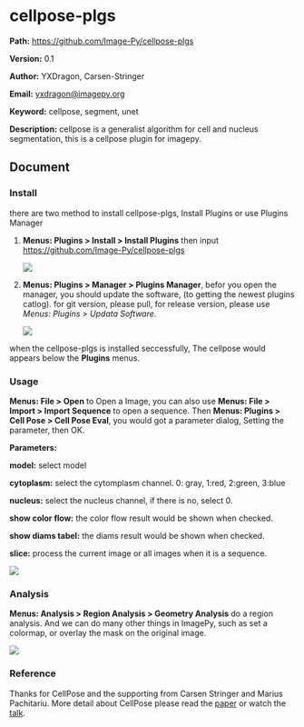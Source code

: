 # cellpose-plgs

**Path:** https://github.com/Image-Py/cellpose-plgs

**Version:** 0.1

**Author:** YXDragon, Carsen-Stringer

**Email:** yxdragon@imagepy.org

**Keyword:** cellpose, segment, unet

**Description:** cellpose is a generalist algorithm for cell and nucleus segmentation, this is a cellpose plugin for imagepy.



## Document
### Install

there are two method to install  cellpose-plgs, Install Plugins or use Plugins Manager

1. **Menus: Plugins > Install > Install Plugins** then input https://github.com/Image-Py/cellpose-plgs

   ![](http://skimgplgs.imagepy.org/cellpose/install.png)

   

2. **Menus:  Plugins > Manager > Plugins Manager**, befor you open the manager, you should update the software, (to getting the newest plugins catlog). for git version, please pull, for release version, please use *Menus: Plugins > Updata Software*.

   ![](http://skimgplgs.imagepy.org/cellpose/manager.png)

when the cellpose-plgs is installed seccessfully, The cellpose would appears below the **Plugins** menus.



### Usage

**Menus: File > Open** to Open a Image, you can also use **Menus: File > Import > Import Sequence** to open a sequence. Then **Menus: Plugins > Cell Pose > Cell Pose Eval**, you would got a parameter dialog, Setting the parameter, then OK.



**Parameters:**

**model:** select model

**cytoplasm:** select the cytomplasm channel. 0: gray, 1:red, 2:green, 3:blue

**nucleus:** select the nucleus channel,  if there is no, select 0.

**show color flow:** the color flow result would be shown when checked.

**show diams tabel:** the diams result would be shown when checked.

**slice:** process the current image or all images when it is a sequence.

![](http://skimgplgs.imagepy.org/cellpose/cellpose.png)



### Analysis

**Menus: Analysis > Region Analysis > Geometry Analysis** do a region analysis. And we can do many other things in ImagePy, such as set a colormap, or overlay the mask on the original image.

![](http://skimgplgs.imagepy.org/cellpose/region.png)



### Reference

Thanks for CellPose and the supporting from  Carsen Stringer and Marius Pachitariu. More detail about CellPose please read the [paper](https://t.co/4HFsxDezAP?amp=1) or watch the [talk](https://t.co/JChCsTD0SK?amp=1). 